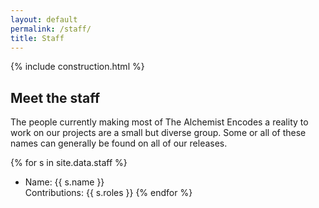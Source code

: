 ```yaml
---
layout: default
permalink: /staff/
title: Staff
---
```

{% include construction.html %}
## Meet the staff ##

The people currently making most of The Alchemist Encodes a reality to work on
our projects are a small but diverse group. Some or all of these names can
generally be found on all of our releases.

{% for s in site.data.staff %}
- Name: {{ s.name }}<br />
Contributions: {{ s.roles }}
{% endfor %}

